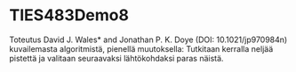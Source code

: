 # TIES483Demo8
Toteutus David J. Wales* and Jonathan P. K. Doye (DOI: 10.1021/jp970984n) kuvailemasta algoritmistä, pienellä muutoksella: Tutkitaan kerralla neljää pistettä ja valitaan seuraavaksi lähtökohdaksi paras näistä.

